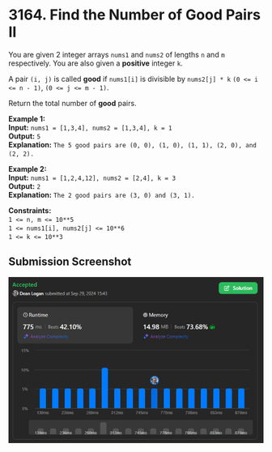 # 3164. Find the Number of Good Pairs II

You are given 2 integer arrays `nums1` and `nums2` of lengths `n` and `m` respectively. You are also given a **positive** integer `k`.

A pair `(i, j)` is called **good** if `nums1[i]` is divisible by `nums2[j] * k` `(0 <= i <= n - 1)`, `(0 <= j <= m - 1)`.

Return the total number of **good** pairs.

**Example 1:**  
    **Input:** `nums1 = [1,3,4], nums2 = [1,3,4], k = 1`  
    **Output:** `5`  
    **Explanation:** `The 5 good pairs are (0, 0), (1, 0), (1, 1), (2, 0), and (2, 2).`  

**Example 2:**  
    **Input:** `nums1 = [1,2,4,12], nums2 = [2,4], k = 3`  
    **Output:** `2`  
    **Explanation:** `The 2 good pairs are (3, 0) and (3, 1).`  

**Constraints:**  
    `1 <= n, m <= 10**5`  
    `1 <= nums1[i], nums2[j] <= 10**6`  
    `1 <= k <= 10**3`  


## Submission Screenshot

![Image](./find-the-number-of-good-pairs-II.png)